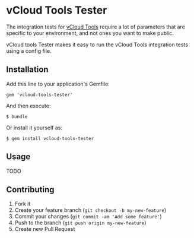 # vCloud Tools Tester

The integration tests for [vCloud Tools](https://github.com/alphagov/vcloud-tools) require a lot of parameters that are specific to your environment, and not ones you want to make public. 

vCloud tools Tester makes it easy to run the vCloud Tools integration tests using a config file.

## Installation

Add this line to your application's Gemfile:

    gem 'vcloud-tools-tester'

And then execute:

    $ bundle

Or install it yourself as:

    $ gem install vcloud-tools-tester

## Usage

TODO

## Contributing

1. Fork it
2. Create your feature branch (`git checkout -b my-new-feature`)
3. Commit your changes (`git commit -am 'Add some feature'`)
4. Push to the branch (`git push origin my-new-feature`)
5. Create new Pull Request
